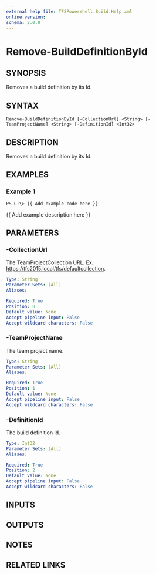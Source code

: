 ```yaml
---
external help file: TFSPowershell.Build.Help.xml
online version: 
schema: 2.0.0
---
```


# Remove-BuildDefinitionById

## SYNOPSIS
Removes a build definition by its Id.

## SYNTAX

```
Remove-BuildDefinitionById [-CollectionUrl] <String> [-TeamProjectName] <String> [-DefinitionId] <Int32>
```

## DESCRIPTION
Removes a build definition by its Id.

## EXAMPLES

### Example 1
```
PS C:\> {{ Add example code here }}
```

{{ Add example description here }}

## PARAMETERS

### -CollectionUrl
The TeamProjectCollection URL.
Ex.: https://tfs2015.local/tfs/defaultcollection.

```yaml
Type: String
Parameter Sets: (All)
Aliases: 

Required: True
Position: 0
Default value: None
Accept pipeline input: False
Accept wildcard characters: False
```

### -TeamProjectName
The team projact name.

```yaml
Type: String
Parameter Sets: (All)
Aliases: 

Required: True
Position: 1
Default value: None
Accept pipeline input: False
Accept wildcard characters: False
```

### -DefinitionId
The build definition Id.

```yaml
Type: Int32
Parameter Sets: (All)
Aliases: 

Required: True
Position: 2
Default value: None
Accept pipeline input: False
Accept wildcard characters: False
```

## INPUTS

## OUTPUTS

## NOTES

## RELATED LINKS

